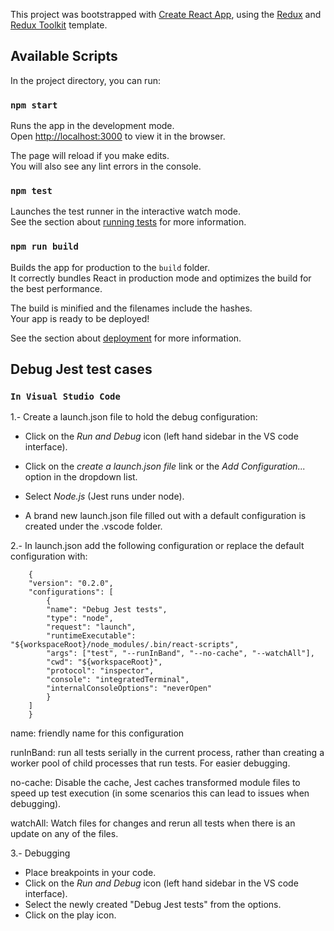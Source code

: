 This project was bootstrapped with [Create React App](https://github.com/facebook/create-react-app), using the [Redux](https://redux.js.org/) and [Redux Toolkit](https://redux-toolkit.js.org/) template.

## Available Scripts

In the project directory, you can run:

### `npm start`

Runs the app in the development mode.<br />
Open [http://localhost:3000](http://localhost:3000) to view it in the browser.

The page will reload if you make edits.<br />
You will also see any lint errors in the console.

### `npm test`

Launches the test runner in the interactive watch mode.<br />
See the section about [running tests](https://facebook.github.io/create-react-app/docs/running-tests) for more information.

### `npm run build`

Builds the app for production to the `build` folder.<br />
It correctly bundles React in production mode and optimizes the build for the best performance.

The build is minified and the filenames include the hashes.<br />
Your app is ready to be deployed!

See the section about [deployment](https://facebook.github.io/create-react-app/docs/deployment) for more information.

## Debug Jest test cases

### `In Visual Studio Code`

1.- Create a launch.json file to hold the debug configuration:

* Click on the _Run and Debug_ icon (left hand sidebar in the VS code interface).

* Click on the _create a launch.json file_ link or the _Add Configuration..._ option in the dropdown list.

* Select _Node.js_ (Jest runs under node).

* A brand new launch.json file filled out with a default configuration is created under the .vscode folder.

2.- In launch.json add the following configuration or replace the default configuration with:

        {
        "version": "0.2.0",
        "configurations": [
            {
            "name": "Debug Jest tests",
            "type": "node",
            "request": "launch",
            "runtimeExecutable": "${workspaceRoot}/node_modules/.bin/react-scripts",
            "args": ["test", "--runInBand", "--no-cache", "--watchAll"],
            "cwd": "${workspaceRoot}",
            "protocol": "inspector",
            "console": "integratedTerminal",
            "internalConsoleOptions": "neverOpen"
            }
        ]
        }

   name: friendly name for this configuration

   runInBand: run all tests serially in the current process, rather than creating a worker pool of child processes that run tests. For easier debugging.

   no-cache: Disable the cache, Jest caches transformed module files to speed up test execution (in some scenarios this can lead to issues when debugging).

   watchAll: Watch files for changes and rerun all tests when there is an update on any of the files.

3.- Debugging

* Place breakpoints in your code.
* Click on the _Run and Debug_ icon (left hand sidebar in the VS code interface).
* Select the newly created "Debug Jest tests" from the options.
* Click on the play icon.

